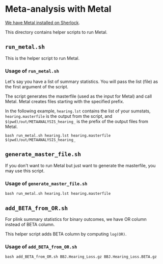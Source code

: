 # Meta-analysis with Metal

[We have Metal installed on Sherlock](https://github.com/rivas-lab/sherlock-modules/tree/master/metal).

This directory contains helper scripts to run Metal.

## `run_metal.sh`

This is the helper script to run Metal.

### Usage of `run_metal.sh`

Let's say you have a list of summary statistics. You will pass the list (file) as the first argument of the script.

The script generates the masterfile (used as the input for Metal) and call Metal. Metal creates files starting with the specified prefix.

In the following example, `hearing.lst` contains the list of your sumstats, `hearing.masterfile` is the output from the script, and `$(pwd)/out/METAANALYSIS_hearing_` is the prefix of the output files from Metal.

```{bash}
bash run_metal.sh hearing.lst hearing.masterfile $(pwd)/out/METAANALYSIS_hearing_
```

## `generate_master_file.sh`

If you don't want to run Metal but just want to generate the masterfile, you may use this script.

### Usage of `generate_master_file.sh`

```{bash}
bash run_metal.sh hearing.lst hearing.masterfile
```

## `add_BETA_from_OR.sh`

For plink summary statistics for binary outcomes, we have OR column instead of BETA column.

This helper script adds BETA column by computing `log(OR)`.

### Usage of `add_BETA_from_OR.sh`

```{bash}
bash add_BETA_from_OR.sh BBJ.Hearing_Loss.gz BBJ.Hearing_Loss.BETA.gz
```
